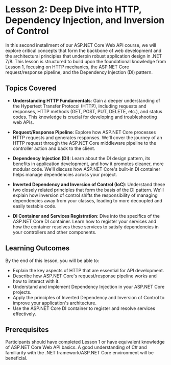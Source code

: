 # Lesson 2: Deep Dive into HTTP, Dependency Injection, and Inversion of Control

In this second installment of our ASP.NET Core Web API course, we will explore critical concepts that form the backbone of web development and the architectural principles that underpin robust application design in .NET 7/8. This lesson is structured to build upon the foundational knowledge from Lesson 1, focusing on HTTP mechanics, the ASP.NET Core request/response pipeline, and the Dependency Injection (DI) pattern.

## Topics Covered

- **Understanding HTTP Fundamentals**: Gain a deeper understanding of the Hypertext Transfer Protocol (HTTP), including requests and responses, HTTP methods (GET, POST, PUT, DELETE, etc.), and status codes. This knowledge is crucial for developing and troubleshooting web APIs.

- **Request/Response Pipeline**: Explore how ASP.NET Core processes HTTP requests and generates responses. We'll cover the journey of an HTTP request through the ASP.NET Core middleware pipeline to the controller action and back to the client.

- **Dependency Injection (DI)**: Learn about the DI design pattern, its benefits in application development, and how it promotes cleaner, more modular code. We'll discuss how ASP.NET Core's built-in DI container helps manage dependencies across your project.

- **Inverted Dependency and Inversion of Control (IoC)**: Understand these two closely related principles that form the basis of the DI pattern. We'll explain how inversion of control shifts the responsibility of managing dependencies away from your classes, leading to more decoupled and easily testable code.

- **DI Container and Services Registration**: Dive into the specifics of the ASP.NET Core DI container. Learn how to register your services and how the container resolves these services to satisfy dependencies in your controllers and other components.

## Learning Outcomes

By the end of this lesson, you will be able to:

- Explain the key aspects of HTTP that are essential for API development.
- Describe how ASP.NET Core's request/response pipeline works and how to interact with it.
- Understand and implement Dependency Injection in your ASP.NET Core projects.
- Apply the principles of Inverted Dependency and Inversion of Control to improve your application's architecture.
- Use the ASP.NET Core DI container to register and resolve services effectively.

## Prerequisites

Participants should have completed Lesson 1 or have equivalent knowledge of ASP.NET Core Web API basics. A good understanding of C# and familiarity with the .NET framework/ASP.NET Core environment will be beneficial.

